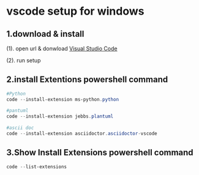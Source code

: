 # vscode setup for windows

## 1.download & install 

(1). open url & donwload
[Visual Studio Code](https://azure.microsoft.com/ja-jp/products/visual-studio-code ) 

(2). run setup 


## 2.install Extentions powershell command


```powershell
#Python 
code --install-extension ms-python.python 
 
#pantuml 
code --install-extension jebbs.plantuml 
 
#ascii doc 
code --install-extension asciidoctor.asciidoctor-vscode 
``` 

## 3.Show Install Extensions powershell command 

```powershell
code --list-extensions
``` 
